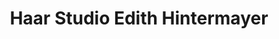 ---
title: "Haar Studio Edith Hintermayer"
url: /haag/haar-studio-edith-hintermayer/
shop: Friseur
---